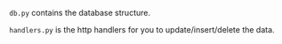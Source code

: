 `db.py` contains the database structure.


`handlers.py` is the http handlers for you to update/insert/delete the data.
